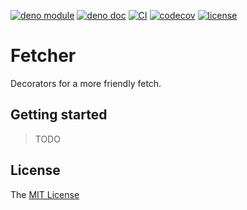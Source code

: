 [![deno module](https://shield.deno.dev/x/fetcher)](https://deno.land/x/fetcher)
[![deno doc](https://doc.deno.land/badge.svg)](https://doc.deno.land/https/deno.land/x/fetcher/mod.ts)
[![CI](https://github.com/openhoat/fetcher/actions/workflows/build.yml/badge.svg)](https://github.com/openhoat/fetcher/actions/workflows/build.yml)
[![codecov](https://codecov.io/gh/openhoat/fetcher/branch/main/graph/badge.svg?token=VFJ63YUYY0)](https://app.codecov.io/openhoat/openhoat/fetcher)
[![license](https://img.shields.io/github/license/openhoat/fetcher)](https://github.com/openhoat/fetcher/blob/master/LICENSE)

# Fetcher

Decorators for a more friendly fetch.

## Getting started

> TODO

## License

The [MIT License](LICENSE)
